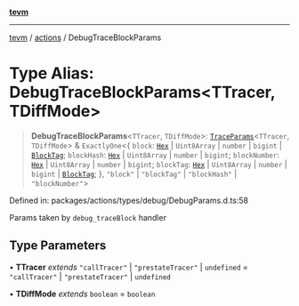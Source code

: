 [**tevm**](../../README.md)

***

[tevm](../../modules.md) / [actions](../README.md) / DebugTraceBlockParams

# Type Alias: DebugTraceBlockParams\<TTracer, TDiffMode\>

> **DebugTraceBlockParams**\<`TTracer`, `TDiffMode`\>: [`TraceParams`](../../index/type-aliases/TraceParams.md)\<`TTracer`, `TDiffMode`\> & `ExactlyOne`\<\{ `block`: [`Hex`](Hex.md) \| `Uint8Array` \| `number` \| `bigint` \| [`BlockTag`](BlockTag.md); `blockHash`: [`Hex`](Hex.md) \| `Uint8Array` \| `number` \| `bigint`; `blockNumber`: [`Hex`](Hex.md) \| `Uint8Array` \| `number` \| `bigint`; `blockTag`: [`Hex`](Hex.md) \| `Uint8Array` \| `number` \| `bigint` \| [`BlockTag`](BlockTag.md); \}, `"block"` \| `"blockTag"` \| `"blockHash"` \| `"blockNumber"`\>

Defined in: packages/actions/types/debug/DebugParams.d.ts:58

Params taken by `debug_traceBlock` handler

## Type Parameters

• **TTracer** *extends* `"callTracer"` \| `"prestateTracer"` \| `undefined` = `"callTracer"` \| `"prestateTracer"` \| `undefined`

• **TDiffMode** *extends* `boolean` = `boolean`
